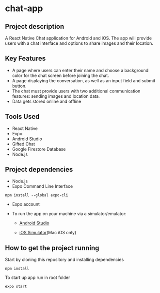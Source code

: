 # chat-app

## Project description


A React Native Chat application for Android and iOS. The app will
provide users with a chat interface and options to share images and their
location.

## Key Features

* A page where users can enter their name and choose a background color for the chat screen
before joining the chat.
* A page displaying the conversation, as well as an input field and submit button.
* The chat must provide users with two additional communication features: sending images
and location data.
* Data gets stored online and offline

## Tools Used

* React Native
* Expo
* Android Studio
* Gifted Chat
* Google Firestore Database
* Node.js

## Project dependencies 

* Node.js
* Expo Command Line Interface
```
npm install --global expo-cli
```
* Expo account
* To run the app on your machine via a simulator/emulator:
 
 
   * [Android Studio](https://docs.expo.dev/workflow/android-studio-emulator/)
 
 
    * [iOS Simulator](https://docs.expo.dev/workflow/android-studio-emulator/)(Mac iOS only) 

## How to get the project running

Start by cloning this repository and installing dependencies
```
npm install
```
To start up app run in root folder
```
expo start
```



